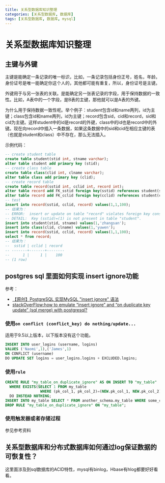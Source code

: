 ```yaml
---
title: 关系型数据库知识整理
categories: [关系型数据库, 数据库]
tags: [关系型数据库, 数据库, mysql]
---
```

# 关系型数据库知识整理

## 主键与外键
主键是能确定一条记录的唯一标识，比如，一条记录包括身份正号，姓名，年龄。身份证号是唯一能确定你这个人的，其他都可能有重复，所以，身份证号是主键。 

外键用于与另一张表的关联。是能确定另一张表记录的字段，用于保持数据的一致性。比如，A表中的一个字段，是B表的主键，那他就可以是A表的外键。

为什么用于保持数据一致性呢。举个例子：student包含id和name两列，id为主键；class包含id和name两列，id为主键；record包含sid，cid和record，sid和cid为主键。这样student中的id是record的外键，class中的id也是record中的外键。现在向record中插入一条数据，如果这条数据中的sid和cid在相应主键的表（也就是student和class）中不存在，那么无法插入。

示例代码：
```sql
-- create student table
create table student(stid int, stname varchar);
alter table student add primary key (stid);
-- create class table
create table class(clid int, clname varchar);
alter table class add primary key (clid);
-- create record table 
create table record(sstid int, cclid int, record int);
alter table record add FK_sstid foreign key(sstid) references student(stid);
alter table record add FK_cclid foreign key(cclid) references student(clid);
-- test
insert into record(sstid, cclid, record) values(1,1,100);
-- 结果为：
-- ERROR:  insert or update on table "record" violates foreign key constraint "fk_sstid"
-- DETAIL:  Key (sstid)=(1) is not present in table "student".
insert into student(stid, stname) values(1,'zhangsan');
insert into class(clid, clname) values(1,'yuwen');
insert into record(sstid, cclid, record) values(1,1,100);
select * from record;
-- 结果为：
--  sstid | cclid | record 
-- -------+-------+--------
--      1 |     1 |    100
-- (1 row)

```

## postgres sql 里面如何实现 insert ignore功能
参考：
- [【原创】PostgreSQL 实现MySQL "insert ignore" 语法](http://blog.51cto.com/yueliangdao0608/1352270)
- [stackOverFlow:how to emulate “insert ignore” and “on duplicate key update” (sql merge) with postgresql?](https://stackoverflow.com/questions/1009584/how-to-emulate-insert-ignore-and-on-duplicate-key-update-sql-merge-with-po)
### 使用`on conflict (conflict_key) do nothing/update...`
适用于9.5以上版本，以下版本没有这个功能。
```sql
INSERT INTO user_logins (username, logins)
VALUES ('Naomi',1),('James',1) 
ON CONFLICT (username)
DO UPDATE SET logins = user_logins.logins + EXCLUDED.logins;
```
### 使用`rule`
```sql
CREATE RULE "my_table_on_duplicate_ignore" AS ON INSERT TO "my_table"
  WHERE EXISTS(SELECT 1 FROM my_table 
                WHERE (pk_col_1, pk_col_2)=(NEW.pk_col_1, NEW.pk_col_2))
  DO INSTEAD NOTHING;
INSERT INTO my_table SELECT * FROM another_schema.my_table WHERE some_cond;
DROP RULE "my_table_on_duplicate_ignore" ON "my_table";
```
### 使用触发器或者存储过程
参见参考资料

## 关系型数据库和分布式数据库如何通过log保证数据的可恢复性？
这里面涉及到sql数据库的ACID特性，mysql有binlog，Hbase有hlog都要好好看看。

